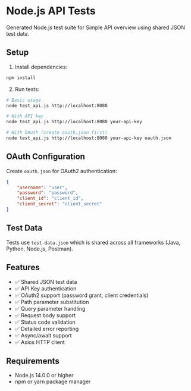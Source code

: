 # Node.js API Tests

Generated Node.js test suite for Simple API overview using shared JSON test data.

## Setup

1. Install dependencies:
```bash
npm install
```

2. Run tests:
```bash
# Basic usage
node test_api.js http://localhost:8080

# With API key
node test_api.js http://localhost:8080 your-api-key

# With OAuth (create oauth.json first)
node test_api.js http://localhost:8080 your-api-key oauth.json
```

## OAuth Configuration

Create `oauth.json` for OAuth2 authentication:
```json
{
    "username": "user",
    "password": "password",
    "client_id": "client_id",
    "client_secret": "client_secret"
}
```

## Test Data

Tests use `test-data.json` which is shared across all frameworks (Java, Python, Node.js, Postman).

## Features

- ✅ Shared JSON test data
- ✅ API Key authentication
- ✅ OAuth2 support (password grant, client credentials)
- ✅ Path parameter substitution
- ✅ Query parameter handling
- ✅ Request body support
- ✅ Status code validation
- ✅ Detailed error reporting
- ✅ Async/await support
- ✅ Axios HTTP client

## Requirements

- Node.js 14.0.0 or higher
- npm or yarn package manager

